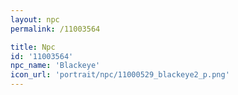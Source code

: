 ```yaml
---
layout: npc
permalink: /11003564

title: Npc
id: '11003564'
npc_name: 'Blackeye'
icon_url: 'portrait/npc/11000529_blackeye2_p.png'
---
```

